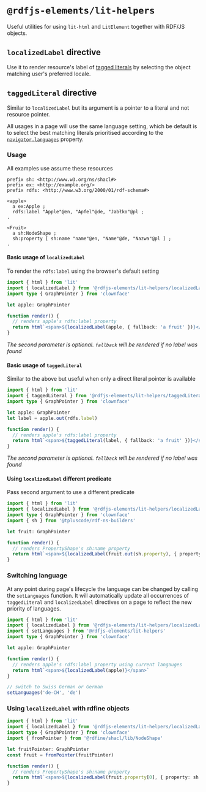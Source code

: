 # `@rdfjs-elements/lit-helpers`

Useful utilities for using `lit-html` and `LitElement` together with RDF/JS objects.

## `localizedLabel` directive

Use it to render resource's label of [tagged literals](https://www.w3.org/TR/rdf11-concepts/#section-Graph-Literal) by 
selecting the object matching user's preferred locale.

## `taggedLiteral` directive

Similar to `localizedLabel` but its argument is a pointer to a literal and not resource pointer.

All usages in a page will use the same language setting, which be default is to select the best matching literals 
prioritised according to the [`navigator.languages`](https://developer.mozilla.org/en-US/docs/Web/API/Navigator/languages) 
property.

### Usage

All examples use assume these resources

```turtle
prefix sh: <http://www.w3.org/ns/shacl#>
prefix ex: <http://example.org/>
prefix rdfs: <http://www.w3.org/2000/01/rdf-schema#>

<apple>
  a ex:Apple ;
  rdfs:label "Apple"@en, "Apfel"@de, "Jabłko"@pl ;
.

<Fruit>
  a sh:NodeShape ;
  sh:property [ sh:name "name"@en, "Name"@de, "Nazwa"@pl ] ;
.
```

#### Basic usage of `localizedLabel`

To render the `rdfs:label` using the browser's default setting

```ts
import { html } from 'lit'
import { localizedLabel } from '@rdfjs-elements/lit-helpers/localizedLabel.js'
import type { GraphPointer } from 'clownface'

let apple: GraphPointer

function render() {
  // renders apple's rdfs:label property
  return html`<span>${localizedLabel(apple, { fallback: 'a fruit' })}</span>`
}
```

_The second parameter is optional. `fallback` will be rendered if no label was found_

#### Basic usage of `taggedLiteral`

Similar to the above but useful when only a direct literal pointer is available

```ts
import { html } from 'lit'
import { taggedLiteral } from '@rdfjs-elements/lit-helpers/taggedLiteral.js'
import type { GraphPointer } from 'clownface'

let apple: GraphPointer
let label = apple.out(rdfs.label)

function render() {
  // renders apple's rdfs:label property
  return html`<span>${taggedLiteral(label, { fallback: 'a fruit' })}</span>`
}
```

_The second parameter is optional. `fallback` will be rendered if no label was found_

#### Using `localizedLabel` different predicate

Pass second argument to use a different predicate

```ts
import { html } from 'lit'
import { localizedLabel } from '@rdfjs-elements/lit-helpers/localizedLabel.js'
import type { GraphPointer } from 'clownface'
import { sh } from '@tpluscode/rdf-ns-builders'

let fruit: GraphPointer

function render() {
  // renders PropertyShape's sh:name property
  return html`<span>${localizedLabel(fruit.out(sh.property), { property: sh.name })}</span>`
}
```

### Switching language

At any point during page's lifecycle the language can be changed by calling the `setLanguages` function. It will 
automatically update all occurrences of `taggedLiteral` and `localizedLabel` directives on a page to reflect the new
priority of languages.

```ts
import { html } from 'lit'
import { localizedLabel } from '@rdfjs-elements/lit-helpers/localizedLabel.js'
import { setLanguages } from '@rdfjs-elements/lit-helpers'
import type { GraphPointer } from 'clownface'

let apple: GraphPointer

function render() {
  // renders apple's rdfs:label property using current langauges
  return html`<span>${localizedLabel(apple)}</span>`
}

// switch to Swiss German or German
setLanguages('de-CH', 'de')
```

### Using `localizedLabel` with rdfine objects

```ts
import { html } from 'lit'
import { localizedLabel } from '@rdfjs-elements/lit-helpers/localizedLabel.js'
import type { GraphPointer } from 'clownface'
import { fromPointer } from '@rdfine/shacl/lib/NodeShape'

let fruitPointer: GraphPointer
const fruit = fromPointer(fruitPointer)

function render() {
  // renders PropertyShape's sh:name property
  return html`<span>${localizedLabel(fruit.property[0], { property: sh.name })}</span>`
}
```

